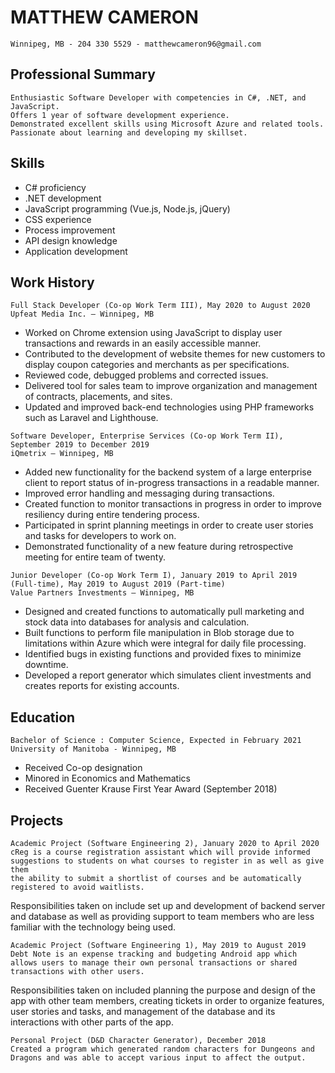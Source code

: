 # MATTHEW CAMERON

```
Winnipeg, MB - 204 330 5529 - matthewcameron96@gmail.com
```
## Professional Summary

```
Enthusiastic Software Developer with competencies in C#, .NET, and JavaScript.
Offers 1 year of software development experience.
Demonstrated excellent skills using Microsoft Azure and related tools.
Passionate about learning and developing my skillset.
```
## Skills

- C# proficiency
- .NET development
- JavaScript programming (Vue.js, Node.js, jQuery)
- CSS experience
- Process improvement
- API design knowledge
- Application development

## Work History

```
Full Stack Developer (Co-op Work Term III), May 2020 to August 2020
Upfeat Media Inc. – Winnipeg, MB
```
- Worked on Chrome extension using JavaScript to display user transactions and rewards in an easily accessible manner.
- Contributed to the development of website themes for new customers to display coupon categories and merchants as per specifications.
- Reviewed code, debugged problems and corrected issues.
- Delivered tool for sales team to improve organization and management of contracts, placements, and sites.
- Updated and improved back-end technologies using PHP frameworks such as Laravel and Lighthouse.

```
Software Developer, Enterprise Services (Co-op Work Term II), September 2019 to December 2019
iQmetrix – Winnipeg, MB
```
- Added new functionality for the backend system of a large enterprise client to report status of in-progress transactions in a readable manner.
- Improved error handling and messaging during transactions.
- Created function to monitor transactions in progress in order to improve resiliency during entire tendering process.
- Participated in sprint planning meetings in order to create user stories and tasks for developers to work on.
- Demonstrated functionality of a new feature during retrospective meeting for entire team of twenty.

```
Junior Developer (Co-op Work Term I), January 2019 to April 2019 (Full-time), May 2019 to August 2019 (Part-time)
Value Partners Investments – Winnipeg, MB
```
- Designed and created functions to automatically pull marketing and stock data into databases for analysis and calculation.
- Built functions to perform file manipulation in Blob storage due to limitations within Azure which were integral for daily file processing.
- Identified bugs in existing functions and provided fixes to minimize downtime.
- Developed a report generator which simulates client investments and creates reports for existing accounts.

## Education

```
Bachelor of Science : Computer Science, Expected in February 2021
University of Manitoba - Winnipeg, MB
```
- Received Co-op designation
- Minored in Economics and Mathematics
- Received Guenter Krause First Year Award (September 2018)

## Projects

```
Academic Project (Software Engineering 2), January 2020 to April 2020
cReg is a course registration assistant which will provide informed suggestions to students on what courses to register in as well as give them
the ability to submit a shortlist of courses and be automatically registered to avoid waitlists.
```
Responsibilities taken on include set up and development of backend server and database as well as providing support to team members who
are less familiar with the technology being used.
```
Academic Project (Software Engineering 1), May 2019 to August 2019
Debt Note is an expense tracking and budgeting Android app which allows users to manage their own personal transactions or shared
transactions with other users.
```
Responsibilities taken on included planning the purpose and design of the app with other team members, creating tickets in order to organize
features, user stories and tasks, and management of the database and its interactions with other parts of the app.
```
Personal Project (D&D Character Generator), December 2018
Created a program which generated random characters for Dungeons and Dragons and was able to accept various input to affect the output.
```


